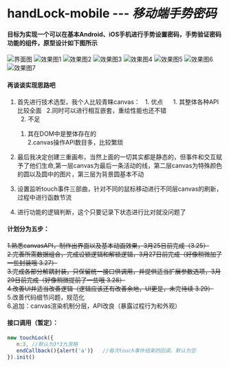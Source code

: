 # handLock-mobile --- *移动端手势密码*  

#### 目标为实现一个可以在基本Android、iOS手机进行手势设置密码，手势验证密码功能的组件，原型设计如下图所示  

![](https://p1.ssl.qhimg.com/t01d73f4b567014b497.png "界面图")
![](https://p5.ssl.qhimg.com/t01ad2dbd1fa3195d55.png "效果图1")
![](https://p3.ssl.qhimg.com/t01e3ccb14544b73cc3.png "效果图2")
![](https://p4.ssl.qhimg.com/t01e29ee99bbe73b256.png "效果图3")
![](https://p4.ssl.qhimg.com/t01698b3be9b0d473e7.png "效果图4")
![](https://p3.ssl.qhimg.com/t01dc54ccf4133d2b06.png "效果图5")
![](https://p1.ssl.qhimg.com/t01410791e9c637add0.png "效果图6")
![](https://p0.ssl.qhimg.com/t019bf08a6f82f1d289.png "效果图7")  

#### 再谈谈实现思路吧 
1. 首先进行技术选型，我个人比较青睐canvas：
   1. 优点
      1. 其整体各种API比较全面  
      2.同时可以进行相互嵌套，重绘性能也还不错  
   2. 不足
      1. 其在DOM中是整体存在的  
      2.canvas操作API数目多，比较繁琐    

2. 最后我决定创建三重画布，当然上面的一切其实都是静态的，但事件和交互赋予了他们生命,第一层canvas为最后一条活动的线，第二层canvas为特殊颜色的圆以及圆中的图片，第三层为背景圆基本不动

3. 设置监听touch事件三部曲，针对不同的鼠标移动进行不同层canvas的刷新，过程中进行函数节流

4. 进行功能的逻辑判断，这个只要记录下状态进行比对就没问题了  

#### 计划分为五步：  

~~1.熟悉canvasAPI，制作出界面以及基本动画效果，3月25日前完成（3.25）~~  
~~2.完善所需数据组合，完成设锁逻辑和解锁逻辑，3月27日前完成（好像稍微加了一些封装哦 3.27）~~  
~~3.完成各部分解耦封装，只保留统一接口供调用，并提供适当扩展参数选项，3月29日前完成（好像稍微提前了一些哦 3.28）~~  
~~4.改善UI并适当改善逻辑（逻辑应该还有改善余地，UI更是，未完待续  3.29）~~  
5.改善代码细节问题，规范化  
6.追加：canvas渲染机制分层，API改良（暴露过程行为和外观）  

#### 接口调用（暂定）：
```js
new touchLock({  
   n:3, //默认为3*3九宫格  
   endCallback(){alert('a')}   //每次touch事件结束的回调，默认为空  
}).init()  
```
